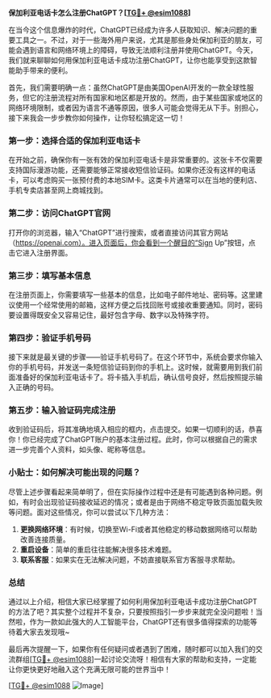 **保加利亚电话卡怎么注册ChatGPT？[[TG💪+ @esim1088](https://t.me/s/esim1088)]**

在当今这个信息爆炸的时代，ChatGPT已经成为许多人获取知识、解决问题的重要工具之一。不过，对于一些海外用户来说，尤其是那些身处保加利亚的朋友，可能会遇到语言和网络环境上的障碍，导致无法顺利注册并使用ChatGPT。今天，我们就来聊聊如何用保加利亚电话卡成功注册ChatGPT，让你也能享受到这款智能助手带来的便利。

首先，我们需要明确一点：虽然ChatGPT是由美国OpenAI开发的一款全球性服务，但它的注册流程对所有国家和地区都是开放的。然而，由于某些国家或地区的网络环境限制，或者因为语言不通等原因，很多人可能会觉得无从下手。别担心，接下来我会一步步教你如何操作，让你轻松搞定这一切！

### 第一步：选择合适的保加利亚电话卡

在开始之前，确保你有一张有效的保加利亚电话卡是非常重要的。这张卡不仅需要支持国际漫游功能，还需要能够正常接收短信验证码。如果你还没有这样的电话卡，可以考虑购买一张预付费的本地SIM卡。这类卡片通常可以在当地的便利店、手机专卖店甚至网上商城找到。

### 第二步：访问ChatGPT官网

打开你的浏览器，输入“ChatGPT”进行搜索，或者直接访问其官方网站（https://openai.com）。进入页面后，你会看到一个醒目的“Sign Up”按钮，点击它进入注册界面。

### 第三步：填写基本信息

在注册页面上，你需要填写一些基本的信息，比如电子邮件地址、密码等。这里建议使用一个经常使用的邮箱，这样方便之后找回账号或接收重要通知。同时，密码要设置得既安全又容易记住，最好包含字母、数字以及特殊字符。

### 第四步：验证手机号码

接下来就是最关键的步骤——验证手机号码了。在这个环节中，系统会要求你输入你的手机号码，并发送一条短信验证码到你的手机上。这时候，就需要用到我们前面准备好的保加利亚电话卡了。将卡插入手机后，确认信号良好，然后按照提示输入正确的号码。

### 第五步：输入验证码完成注册

收到验证码后，将其准确地填入相应的框内，点击提交。如果一切顺利的话，恭喜你！你已经完成了ChatGPT账户的基本注册过程。此时，你可以根据自己的需求进一步完善个人资料，如头像、昵称等信息。

### 小贴士：如何解决可能出现的问题？

尽管上述步骤看起来简单明了，但在实际操作过程中还是有可能遇到各种问题。例如，有时会出现验证码接收延迟的情况；或者是由于网络不稳定导致页面加载失败等问题。面对这些情况，你可以尝试以下几种方法：

1. **更换网络环境**：有时候，切换至Wi-Fi或者其他稳定的移动数据网络可以帮助改善连接质量。
2. **重启设备**：简单的重启往往能解决很多技术难题。
3. **联系客服**：如果实在无法解决问题，不妨直接联系官方客服寻求帮助。

### 总结

通过以上介绍，相信大家已经掌握了如何利用保加利亚电话卡成功注册ChatGPT的方法了吧？其实整个过程并不复杂，只要按照指引一步步来就完全没问题啦！当然啦，作为一款如此强大的人工智能平台，ChatGPT还有很多值得探索的功能等待着大家去发现哦~

最后再次提醒一下，如果你有任何疑问或者遇到了困难，随时都可以加入我们的交流群组[[TG💪+ @esim1088](https://t.me/s/esim1088)]一起讨论交流呀！相信有大家的帮助和支持，一定能让你更快更好地融入这个充满无限可能的世界当中！

[[TG💪+ @esim1088](https://t.me/s/esim1088) ![Image](https://i.postimg.cc/4NQfJmqS/Snipaste-2025-05-13-00-14-12.png)]